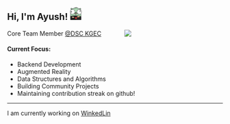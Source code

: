 <h2>Hi, I'm Ayush! <img src="./gopher.png" height="30" /></h2>
<img align='right' src="https://www.pngitem.com/pimgs/m/424-4242405_go-lang-gopher-clipart-png-download-golang-gopher.png" width="230" />
<p>Core Team Member <a href="https://github.com/dsckgec">@DSC KGEC</a></p>

<h4> Current Focus: </h4>

  - Backend Development
  - Augmented Reality
  - Data Structures and Algorithms
  - Building Community Projects
  - Maintaining contribution streak on github!

-----

I am currently working on [WinkedLin](https://github.com/singhayushh/winkedlin)
